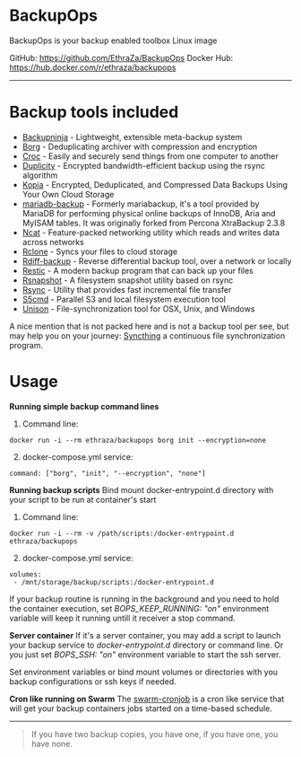 # BackupOps
BackupOps is your backup enabled toolbox Linux image

GitHub: https://github.com/EthraZa/BackupOps
Docker Hub: https://hub.docker.com/r/ethraza/backupops

---
# Backup tools included
* [Backupninja](https://0xacab.org/liberate/backupninja) - Lightweight, extensible meta-backup system
* [Borg](https://www.borgbackup.org/) - Deduplicating archiver with compression and encryption
* [Croc](https://github.com/schollz/croc) - Easily and securely send things from one computer to another
* [Duplicity](http://duplicity.nongnu.org/) - Encrypted bandwidth-efficient backup using the rsync algorithm
* [Kopia](https://kopia.io/) - Encrypted, Deduplicated, and Compressed Data Backups Using Your Own Cloud Storage
* [mariadb-backup](https://mariadb.com/docs/server/server-usage/backup-and-restore/mariadb-backup) - Formerly mariabackup, it's a tool provided by MariaDB for performing physical online backups of InnoDB, Aria and MyISAM tables. It was originally forked from Percona XtraBackup 2.3.8
* [Ncat](https://nmap.org/ncat/) - Feature-packed networking utility which reads and writes data across networks
* [Rclone](https://rclone.org/) - Syncs your files to cloud storage
* [Rdiff-backup](https://rdiff-backup.net/) - Reverse differential backup tool, over a network or locally
* [Restic](https://restic.net/) - A modern backup program that can back up your files
* [Rsnapshot](https://rsnapshot.org/) - A filesystem snapshot utility based on rsync
* [Rsync](https://rsync.samba.org/) - Utility that provides fast incremental file transfer
* [S5cmd](https://github.com/peak/s5cmd) - Parallel S3 and local filesystem execution tool
* [Unison](https://www.cis.upenn.edu/~bcpierce/unison/) - File-synchronization tool for OSX, Unix, and Windows


A nice mention that is not packed here and is not a backup tool per see, but may help you on your journey: [Syncthing](https://syncthing.net/) a continuous file synchronization program.


# Usage

**Running simple backup command lines**
1. Command line:
```
docker run -i --rm ethraza/backupops borg init --encryption=none
```

2. docker-compose.yml service:
```
command: ["borg", "init", "--encryption", "none"]
```


**Running backup scripts**
Bind mount docker-entrypoint.d directory with your script to be run at container's start

1. Command line:
```
docker run -i --rm -v /path/scripts:/docker-entrypoint.d ethraza/backupops
```

2. docker-compose.yml service:
```
volumes:
 - /mnt/storage/backup/scripts:/docker-entrypoint.d
```

If your backup routine is running in the background and you need to hold the container execution, set *BOPS_KEEP_RUNNING: "on"* environment variable will keep it running untill it receiver a stop command.


**Server container**
If it's a server container, you may add a script to launch your backup service to *docker-entrypoint.d* directory or command line. Or you just set *BOPS_SSH: "on"* environment variable to start the ssh server.

Set environment variables or bind mount volumes or directories with you backup configurations or ssh keys if needed.


**Cron like running on Swarm**
The [swarm-cronjob](https://crazymax.dev/swarm-cronjob/) is a cron like service that will get your backup containers jobs started on a time-based schedule.


---

> If you have two backup copies, you have one, if you have one, you have none.
